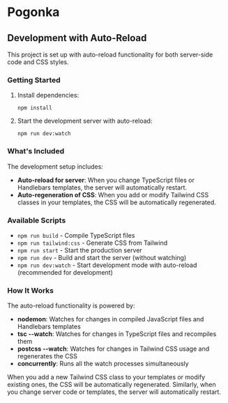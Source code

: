 # Pogonka

## Development with Auto-Reload

This project is set up with auto-reload functionality for both server-side code and CSS styles.

### Getting Started

1. Install dependencies:
   ```
   npm install
   ```

2. Start the development server with auto-reload:
   ```
   npm run dev:watch
   ```

### What's Included

The development setup includes:

- **Auto-reload for server**: When you change TypeScript files or Handlebars templates, the server will automatically restart.
- **Auto-regeneration of CSS**: When you add or modify Tailwind CSS classes in your templates, the CSS will be automatically regenerated.

### Available Scripts

- `npm run build` - Compile TypeScript files
- `npm run tailwind:css` - Generate CSS from Tailwind
- `npm run start` - Start the production server
- `npm run dev` - Build and start the server (without watching)
- `npm run dev:watch` - Start development mode with auto-reload (recommended for development)

### How It Works

The auto-reload functionality is powered by:

- **nodemon**: Watches for changes in compiled JavaScript files and Handlebars templates
- **tsc --watch**: Watches for changes in TypeScript files and recompiles them
- **postcss --watch**: Watches for changes in Tailwind CSS usage and regenerates the CSS
- **concurrently**: Runs all the watch processes simultaneously

When you add a new Tailwind CSS class to your templates or modify existing ones, the CSS will be automatically regenerated. Similarly, when you change server code or templates, the server will automatically restart.